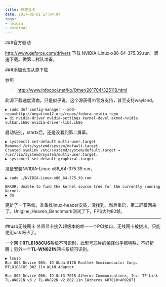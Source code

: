 ```yaml
---
title: 外置显卡
date: 2017-05-01 17:04:07
tags:
- nvidia
- external
---
```


###官方驱动

http://www.geforce.com/drivers 下载 NVIDIA-Linux-x86_64-375.39.run。满速下载。做第二梯队准备。

###添加仓库从源下载

参照
> http://www.infocool.net/kb/Other/201704/325118.html

此源下载速度滴血。只是似乎说，这个源获得rh官方支持，甚至支持wayland。

```
▶ sudo dnf config-manager --add-repo=http://negativo17.org/repos/fedora-nvidia.repo
▶ di nvidia-driver nvidia-settings kernel-devel akmod-nvidia vulkan.i686 nvidia-driver-libs.i686
```

启动级别，startx后，还是没看到第二屏幕。
```
▶ systemctl set-default multi-user.target
Removed /etc/systemd/system/default.target.
Created symlink /etc/systemd/system/default.target → /usr/lib/systemd/system/multi-user.target.
▶ systemctl set-default graphical.target

```
准备安装NVIDIA-Linux-x86_64-375.39.run，
```
▶ sudo ./NVIDIA-Linux-x86_64-375.39.run 

ERROR: Unable to find the kernel source tree for the currently running kernel.
▶ du
```
更新了一下系统，准备找linux-header安装，没找到。然后重启，第二屏幕回来了。Unigine_Heaven_Benchmark测试了下，FPS大约80帧。

--------------------------

##usb无线网卡
外置显卡接入超级本的唯一一个PCI接口，无线网卡被拔出。只能使用*usb网卡*了。

一个网卡**RTL8188CUS**系统不可识别，此型号芯片的编译似乎都特殊，不好折腾；另外一个**TL-WN821N**网卡系统可识别。
```
▶ lsusb
Bus 003 Device 005: ID 0bda:8176 Realtek Semiconductor Corp. RTL8188CUS 802.11n WLAN Adapter

Bus 003 Device 006: ID 0cf3:7015 Atheros Communications, Inc. TP-Link TL-WN821N v3 / TL-WN822N v2 802.11n [Atheros AR7010+AR9287]
```

